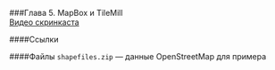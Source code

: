 ###Глава 5. MapBox и TileMill  
[Видео скринкаста](http://vimeo.com/)

####Ссылки 

####Файлы
`shapefiles.zip` — данные OpenStreetMap для примера
